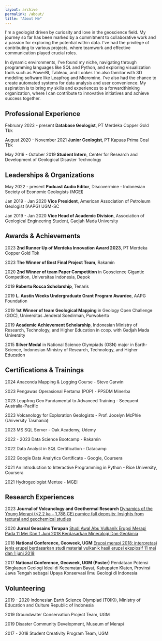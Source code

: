 ```yaml
---
layout: archive
permalink: /about/
title: "About Me"
---
```


I'm a geologist driven by curiosity and love in the geoscience field. My journey so far has been marked by a commitment to collaborative work and a passion for exploring the potential within data. I've had the privilege of contributing to various projects, where teamwork and effective communication played crucial roles.

In dynamic environments, I've found my niche, navigating through programming languages like SQL and Python, and exploring visualization tools such as PowerBI, Tableau, and Looker. I'm also familiar with 3D modeling software like Leapfrog and Micromine. I've also had the chance to create automated systems for data analysis and user convenience. My aspiration is to bring my skills and experiences to a forwardthinking organization, where I can contribute to innovative initiatives and achieve success together.

## Professional Experience
February 2023 - present
**Database Geologist**, PT Merdeka Copper Gold Tbk

August 2020 - November 2021
**Junior Geologist**, PT Kapuas Prima Coal Tbk

May 2019 - October 2019
**Student Intern**, Center for Research and Development of Geological Disaster Technology

## Leaderships & Organizations
May 2022 - present
**Podcast Audio Editor**, Discovermine - Indonesian Society of Economic Geologists (MGEI) 

Jan 2019 - Jan 2020
**Vice President**, American Association of Petroleum Geologist (AAPG) UGM-SC

Jan 2019 - Jan 2020
**Vice Head of Academic Division**, Association of Geological Engineering Student, Gadjah Mada University

## Awards & Achievements
2023
**2nd Runner Up of Merdeka Innovation Award 2023**, PT Merdeka Copper Gold Tbk 

2023
**The Winner of Best Final Project Team**, Rakamin

2020
**2nd Winner of team Paper Competition** in Geoscience Gigantic Competition, Universitas Indonesia, Depok

2019
**Roberto Rocca Scholarship**, Tenaris

2019
**L. Austin Weeks Undergraduate Grant Program Awardee**, AAPG Foundation

2019
**1st Winner of team Geological Mapping** in Geology Open Challenge (GOC), Universitas Jenderal Soedirman, Purwokerto

2019
**Academic Achievement Scholarship**, Indonesian Ministry of Research, Technology, and Higher Education in coop. with Gadjah Mada University

2015
**Silver Medal** in National Science Olympiads (OSN) major in Earth-Science, Indonesian Ministry of Research, Technology, and Higher Education

## Certifications & Trainings
2024
Anaconda Mapping & Logging Course - Steve Garwin

2023
Pengawas Operasional Pertama (POP) - PPSDM Minerba

2023
Leapfrog Geo Fundamental to Advanced Training - Seequent Australia-Pacific

2023
Volcanology for Exploration Geologists - Prof. Jocelyn
McPhie (University Tasmania)

2023
MS SQL Server - Oak Academy, Udemy

2022 - 2023
Data Science Bootcamp - Rakamin

2022
Data Analyst in SQL Certification - Datacamp

2022
Google Data Analytics Certificate - Google, Coursera

2021
An Introduction to Interactive Programming in Python - Rice University, Coursera

2021
Hydrogeologist Mentee - MGEI
</dl>

## Research Experiences
2023
**Journal of Volcanology and Geothermal Research**
[Dynamics of the Young Merapi (<2.2 ka – 1,788 CE) pumice fall deposits: Insights from textural and geochemical studies](https://doi.org/10.1016/j.jvolgeores.2023.107919)

2020
**Jurnal Geosains Terapan**
[Studi Awal Abu Vulkanik Erupsi Merapi Pada 11 Mei Dan 1 Juni 2018 Berdasarkan Mineralogi Dan Geokimia](http://103.41.207.198/index.php/id/article/view/22)

2018
**National Conference, Geoweek, UGM**
[Erupsi merapi 2018: interpretasi jenis erupsi berdasarkan studi material vulkanik hasil erupsi eksplosif 11 mei dan 1 juni 2018](https://d1wqtxts1xzle7.cloudfront.net/106162105/OVK-3_ERUPSI_20MERAPI_202018_20INTERPRETASI_20JENIS_20ERUPSI_20BERDASARKAN_20STUDI_20MATERIAL_20VULKANIK_20HASIL_20ERUPSI_20EKSPLOSIF_20-libre.pdf?1696320697=&response-content-disposition=inline%3B+filename%3DErupsi_Merapi_2018_Interpretasi_Jenis_Er.pdf&Expires=1712974976&Signature=G8ibpD2m4lOzgaMf4Obpo2DruXA3xN1jZCXckwhv47DoB0fltF-wxiLdH-lPtrDXjCcIl1bUaS2f2uProWhFX2WenfL2ldwcxUKqpgp-QhKVLpOCReItLnyH7-8zSi4YSRrCufDMhrkAm2N7RgXf0Hb9QfZH8ris1s2b1UcFXoFDU3WT3-I1hwzuswUKSh~~RM~XfO1SD6MBpEEYJnrnuHl60CxojevwWCPbfM3cxx8JHwYLwAMlapNsFR8vC7k7IUWHhXYXZSFnzKKEbJJsziRbitW7uWAq2j1y8t~DyOs1DS4a55TS1B1Ljgwt7HJ25yV2zJlUfcJSwbSeWb8MkQ__&Key-Pair-Id=APKAJLOHF5GGSLRBV4ZA)


2017
**National Conference, Geoweek, UGM (Poster)**
Pendataan Potensi Singkapan Geologi Ideal di Kecamatan Bayat, Kabupaten Klaten, Provinsi Jawa Tengah sebagai Upaya Konservasi Ilmu Geologi di Indonesia

## Volunteering
2019 - 2020
Indonesian Earth Science Olympiad (TOIKI), Ministry of Education and Culture Republic of Indonesia

2019
Groundwater Conservation Project Team, UGM

2019
Disaster Community Development, Museum of Merapi

2017 - 2018
Student Creativity Program Team, UGM




